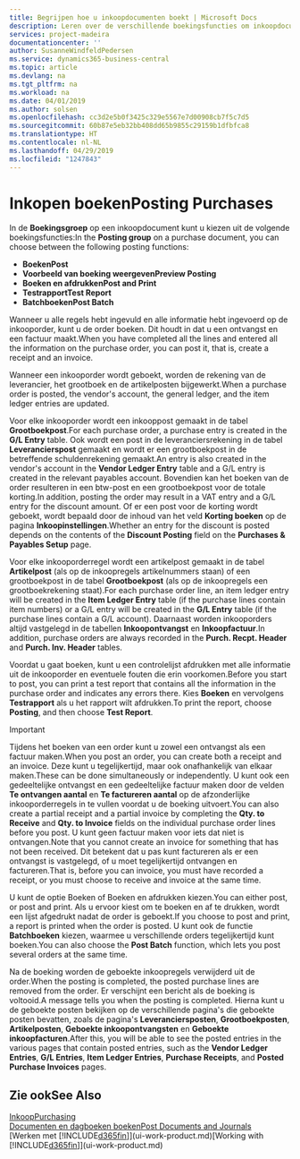 ```yaml
---
title: Begrijpen hoe u inkoopdocumenten boekt | Microsoft Docs
description: Leren over de verschillende boekingsfuncties om inkoopdocumenten te boeken.
services: project-madeira
documentationcenter: ''
author: SusanneWindfeldPedersen
ms.service: dynamics365-business-central
ms.topic: article
ms.devlang: na
ms.tgt_pltfrm: na
ms.workload: na
ms.date: 04/01/2019
ms.author: solsen
ms.openlocfilehash: cc3d2e5b0f3425c329e5567e7d00908cb7f5c7d5
ms.sourcegitcommit: 60b87e5eb32bb408dd65b9855c29159b1dfbfca8
ms.translationtype: HT
ms.contentlocale: nl-NL
ms.lasthandoff: 04/29/2019
ms.locfileid: "1247843"
---
```

# <a name="posting-purchases"></a><span data-ttu-id="ea2d0-103">Inkopen boeken</span><span class="sxs-lookup"><span data-stu-id="ea2d0-103">Posting Purchases</span></span>
<span data-ttu-id="ea2d0-104">In de **Boekingsgroep** op een inkoopdocument kunt u kiezen uit de volgende boekingsfuncties:</span><span class="sxs-lookup"><span data-stu-id="ea2d0-104">In the **Posting group** on a purchase document, you can choose between the following posting functions:</span></span>

* <span data-ttu-id="ea2d0-105">**Boeken**</span><span class="sxs-lookup"><span data-stu-id="ea2d0-105">**Post**</span></span>
* <span data-ttu-id="ea2d0-106">**Voorbeeld van boeking weergeven**</span><span class="sxs-lookup"><span data-stu-id="ea2d0-106">**Preview Posting**</span></span>
* <span data-ttu-id="ea2d0-107">**Boeken en afdrukken**</span><span class="sxs-lookup"><span data-stu-id="ea2d0-107">**Post and Print**</span></span>
* <span data-ttu-id="ea2d0-108">**Testrapport**</span><span class="sxs-lookup"><span data-stu-id="ea2d0-108">**Test Report**</span></span>
* <span data-ttu-id="ea2d0-109">**Batchboeken**</span><span class="sxs-lookup"><span data-stu-id="ea2d0-109">**Post Batch**</span></span>

<span data-ttu-id="ea2d0-110">Wanneer u alle regels hebt ingevuld en alle informatie hebt ingevoerd op de inkooporder, kunt u de order boeken. Dit houdt in dat u een ontvangst en een factuur maakt.</span><span class="sxs-lookup"><span data-stu-id="ea2d0-110">When you have completed all the lines and entered all the information on the purchase order, you can post it, that is, create a receipt and an invoice.</span></span>

<span data-ttu-id="ea2d0-111">Wanneer een inkooporder wordt geboekt, worden de rekening van de leverancier, het grootboek en de artikelposten bijgewerkt.</span><span class="sxs-lookup"><span data-stu-id="ea2d0-111">When a purchase order is posted, the vendor's account, the general ledger, and the item ledger entries are updated.</span></span>

<span data-ttu-id="ea2d0-112">Voor elke inkooporder wordt een inkooppost gemaakt in de tabel **Grootboekpost**.</span><span class="sxs-lookup"><span data-stu-id="ea2d0-112">For each purchase order, a purchase entry is created in the **G/L Entry** table.</span></span> <span data-ttu-id="ea2d0-113">Ook wordt een post in de leveranciersrekening in de tabel **Leverancierspost** gemaakt en wordt er een grootboekpost in de betreffende schuldenrekening gemaakt.</span><span class="sxs-lookup"><span data-stu-id="ea2d0-113">An entry is also created in the vendor's account in the **Vendor Ledger Entry** table and a G/L entry is created in the relevant payables account.</span></span> <span data-ttu-id="ea2d0-114">Bovendien kan het boeken van de order resulteren in een btw-post en een grootboekpost voor de totale korting.</span><span class="sxs-lookup"><span data-stu-id="ea2d0-114">In addition, posting the order may result in a VAT entry and a G/L entry for the discount amount.</span></span> <span data-ttu-id="ea2d0-115">Of er een post voor de korting wordt geboekt, wordt bepaald door de inhoud van het veld **Korting boeken** op de pagina **Inkoopinstellingen**.</span><span class="sxs-lookup"><span data-stu-id="ea2d0-115">Whether an entry for the discount is posted depends on the contents of the **Discount Posting** field on the **Purchases & Payables Setup** page.</span></span>

<span data-ttu-id="ea2d0-116">Voor elke inkooporderregel wordt een artikelpost gemaakt in de tabel **Artikelpost** (als op de inkoopregels artikelnummers staan) of een grootboekpost in de tabel **Grootboekpost** (als op de inkoopregels een grootboekrekening staat).</span><span class="sxs-lookup"><span data-stu-id="ea2d0-116">For each purchase order line, an item ledger entry will be created in the **Item Ledger Entry** table (if the purchase lines contain item numbers) or a G/L entry will be created in the **G/L Entry** table (if the purchase lines contain a G/L account).</span></span> <span data-ttu-id="ea2d0-117">Daarnaast worden inkooporders altijd vastgelegd in de tabellen **Inkoopontvangst** en **Inkoopfactuur**.</span><span class="sxs-lookup"><span data-stu-id="ea2d0-117">In addition, purchase orders are always recorded in the **Purch. Recpt. Header** and **Purch. Inv. Header** tables.</span></span>

<span data-ttu-id="ea2d0-118">Voordat u gaat boeken, kunt u een controlelijst afdrukken met alle informatie uit de inkooporder en eventuele fouten die erin voorkomen.</span><span class="sxs-lookup"><span data-stu-id="ea2d0-118">Before you start to post, you can print a test report that contains all the information in the purchase order and indicates any errors there.</span></span> <span data-ttu-id="ea2d0-119">Kies **Boeken** en vervolgens **Testrapport** als u het rapport wilt afdrukken.</span><span class="sxs-lookup"><span data-stu-id="ea2d0-119">To print the report, choose **Posting**, and then choose **Test Report**.</span></span>

> [!IMPORTANT]  
>   <span data-ttu-id="ea2d0-120">Tijdens het boeken van een order kunt u zowel een ontvangst als een factuur maken.</span><span class="sxs-lookup"><span data-stu-id="ea2d0-120">When you post an order, you can create both a receipt and an invoice.</span></span> <span data-ttu-id="ea2d0-121">Deze kunt u tegelijkertijd, maar ook onafhankelijk van elkaar maken.</span><span class="sxs-lookup"><span data-stu-id="ea2d0-121">These can be done simultaneously or independently.</span></span> <span data-ttu-id="ea2d0-122">U kunt ook een gedeeltelijke ontvangst en een gedeeltelijke factuur maken door de velden **Te ontvangen aantal** en **Te factureren aantal** op de afzonderlijke inkooporderregels in te vullen voordat u de boeking uitvoert.</span><span class="sxs-lookup"><span data-stu-id="ea2d0-122">You can also create a partial receipt and a partial invoice by completing the **Qty. to Receive** and **Qty. to Invoice** fields on the individual purchase order lines before you post.</span></span> <span data-ttu-id="ea2d0-123">U kunt geen factuur maken voor iets dat niet is ontvangen.</span><span class="sxs-lookup"><span data-stu-id="ea2d0-123">Note that you cannot create an invoice for something that has not been received.</span></span> <span data-ttu-id="ea2d0-124">Dit betekent dat u pas kunt factureren als er een ontvangst is vastgelegd, of u moet tegelijkertijd ontvangen en factureren.</span><span class="sxs-lookup"><span data-stu-id="ea2d0-124">That is, before you can invoice, you must have recorded a receipt, or you must choose to receive and invoice at the same time.</span></span>

<span data-ttu-id="ea2d0-125">U kunt de optie Boeken of Boeken en afdrukken kiezen.</span><span class="sxs-lookup"><span data-stu-id="ea2d0-125">You can either post, or post and print.</span></span> <span data-ttu-id="ea2d0-126">Als u ervoor kiest om te boeken en af te drukken, wordt een lijst afgedrukt nadat de order is geboekt.</span><span class="sxs-lookup"><span data-stu-id="ea2d0-126">If you choose to post and print, a report is printed when the order is posted.</span></span> <span data-ttu-id="ea2d0-127">U kunt ook de functie **Batchboeken** kiezen, waarmee u verschillende orders tegelijkertijd kunt boeken.</span><span class="sxs-lookup"><span data-stu-id="ea2d0-127">You can also choose the **Post Batch** function, which lets you post several orders at the same time.</span></span>

<span data-ttu-id="ea2d0-128">Na de boeking worden de geboekte inkoopregels verwijderd uit de order.</span><span class="sxs-lookup"><span data-stu-id="ea2d0-128">When the posting is completed, the posted purchase lines are removed from the order.</span></span> <span data-ttu-id="ea2d0-129">Er verschijnt een bericht als de boeking is voltooid.</span><span class="sxs-lookup"><span data-stu-id="ea2d0-129">A message tells you when the posting is completed.</span></span> <span data-ttu-id="ea2d0-130">Hierna kunt u de geboekte posten bekijken op de verschillende pagina's die geboekte posten bevatten, zoals de pagina's **Leveranciersposten**, **Grootboekposten**, **Artikelposten**, **Geboekte inkoopontvangsten** en **Geboekte inkoopfacturen**.</span><span class="sxs-lookup"><span data-stu-id="ea2d0-130">After this, you will be able to see the posted entries in the various pages that contain posted entries, such as the **Vendor Ledger Entries**, **G/L Entries**, **Item Ledger Entries**, **Purchase Receipts**, and **Posted Purchase Invoices** pages.</span></span>

## <a name="see-also"></a><span data-ttu-id="ea2d0-131">Zie ook</span><span class="sxs-lookup"><span data-stu-id="ea2d0-131">See Also</span></span>
[<span data-ttu-id="ea2d0-132">Inkoop</span><span class="sxs-lookup"><span data-stu-id="ea2d0-132">Purchasing</span></span>](purchasing-manage-purchasing.md)  
[<span data-ttu-id="ea2d0-133">Documenten en dagboeken boeken</span><span class="sxs-lookup"><span data-stu-id="ea2d0-133">Post Documents and Journals</span></span>](ui-post-documents-journals.md)  
<span data-ttu-id="ea2d0-134">[Werken met [!INCLUDE[d365fin](includes/d365fin_md.md)]](ui-work-product.md)</span><span class="sxs-lookup"><span data-stu-id="ea2d0-134">[Working with [!INCLUDE[d365fin](includes/d365fin_md.md)]](ui-work-product.md)</span></span>

